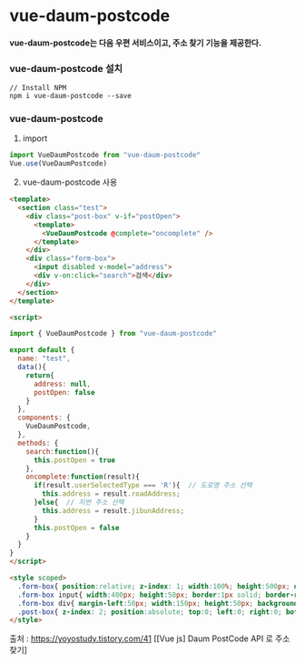 <h1>  vue-daum-postcode </h1>

<h4> vue-daum-postcode는 다음 우편 서비스이고, 주소 찾기 기능을 제공한다. </h4>

<h3> vue-daum-postcode 설치 </h3>

```
// Install NPM
npm i vue-daum-postcode --save
```

<h3> vue-daum-postcode </h3>

1. import

```javascript
import VueDaumPostcode from "vue-daum-postcode"
Vue.use(VueDaumPostcode)

```
 
2. vue-daum-postcode 사용

```html
<template>
  <section class="test">
    <div class="post-box" v-if="postOpen">
      <template>
        <VueDaumPostcode @complete="oncomplete" />
      </template>
    </div>
    <div class="form-box">
      <input disabled v-model="address">
      <div v-on:click="search">검색</div>
    </div>
  </section>
</template>

<script>

import { VueDaumPostcode } from "vue-daum-postcode"

export default {
  name: "test",
  data(){
    return{
      address: null,
      postOpen: false
    }
  },
  components: {
    VueDaumPostcode,
  },
  methods: {
    search:function(){
      this.postOpen = true
    },
    oncomplete:function(result){
      if(result.userSelectedType === 'R'){  // 도로명 주소 선택
        this.address = result.roadAddress;
      }else{  // 지번 주소 선택
        this.address = result.jibunAddress;
      }
      this.postOpen = false
    }
  }
}
</script>

<style scoped>
  .form-box{ position:relative; z-index: 1; width:100%; height:500px; display:flex; justify-content: center; align-items: center; flex-wrap: wrap; }
  .form-box input{ width:400px; height:50px; border:1px solid; border-radius: 3px; }
  .form-box div{ margin-left:50px; width:150px; height:50px; background-color: #5366cf; font-size:15px; color:white; display: flex; justify-content: center; align-items: center; cursor:pointer; }
  .post-box{ z-index: 2; position:absolute; top:0; left:0; right:0; bottom:0; width:100%; height:100%; }
</style>
```

출처 : https://yoyostudy.tistory.com/41 [[Vue js] Daum PostCode API 로 주소찾기]
